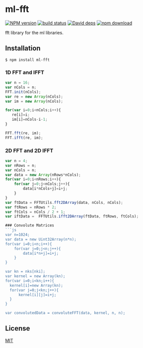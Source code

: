 # ml-fft

  [![NPM version][npm-image]][npm-url]
  [![build status][travis-image]][travis-url]
  [![David deps][david-image]][david-url]
  [![npm download][download-image]][download-url]

fft library for the ml libraries.

## Installation

`$ npm install ml-fft`

### 1D FFT and IFFT

```js
var n = 16; 
var nCols = n; 
FFT.init(nCols);
var re = new Array(nCols);
var im = new Array(nCols);

for(var i=0;i<nCols;i++){
   re[i]=i;
   im[i]=nCols-i-1;
}

FFT.fft(re, im);
FFT.ifft(re, im);
```

### 2D FFT and 2D IFFT
```js
var n = 4;
var nRows = n;
var nCols = n;
var data = new Array(nRows*nCols);
for(var i=0;i<nRows;i++){
    for(var j=0;j<nCols;j++){
        data[i*nCols+j]=i+j;
    }
}
var ftData = FFTUtils.fft2DArray(data, nCols, nCols);
var ftRows = nRows * 2;
var ftCols = nCols / 2 + 1;
var iftData =  FFTUtils.ifft2DArray(ftData, ftRows, ftCols);

### Convolute Matrices
```js
var n=1024;
var data = new Uint32Array(n*n);
for(var i=0;i<n;i++){
    for(var j=0;j<n;j++){
        data[i*n+j]=i+j;
    }
}

var kn = nks[nki];
var kernel = new Array(kn);
for(var i=0;i<kn;i++){
  kernel[i]=new Array(kn);
  for(var j=0;j<kn;j++){
      kernel[i][j]=i+j;
  }
}

var convolutedData = convoluteFFT(data, kernel, n, n);
```
## License

  [MIT](./LICENSE)

[npm-image]: https://img.shields.io/npm/v/ml-fft.svg?style=flat-square
[npm-url]: https://npmjs.org/package/ml-fft
[travis-image]: https://img.shields.io/travis/mljs/fft/master.svg?style=flat-square
[travis-url]: https://travis-ci.org/mljs/fft
[david-image]: https://img.shields.io/david/mljs/fft.svg?style=flat-square
[david-url]: https://david-dm.org/mljs/fft
[download-image]: https://img.shields.io/npm/dm/ml-fft.svg?style=flat-square
[download-url]: https://npmjs.org/package/ml-fft

